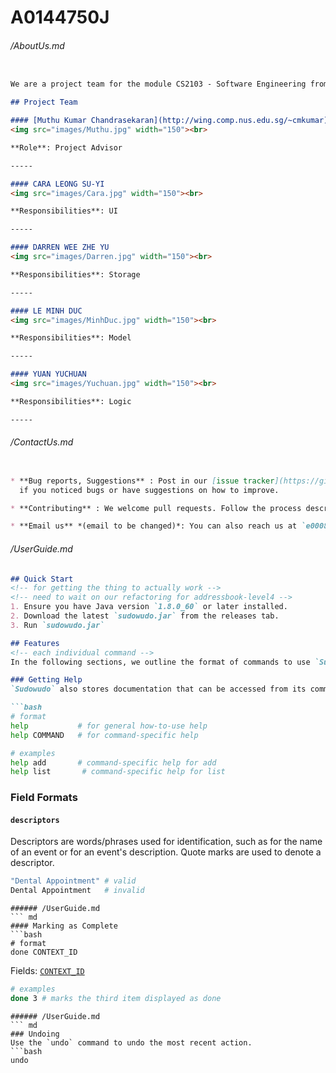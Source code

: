 # A0144750J
###### /AboutUs.md
``` md

We are a project team for the module CS2103 - Software Engineering from the [School of Computing, National University of Singapore](http://www.comp.nus.edu.sg).

## Project Team

#### [Muthu Kumar Chandrasekaran](http://wing.comp.nus.edu.sg/~cmkumar)
<img src="images/Muthu.jpg" width="150"><br>

**Role**: Project Advisor

-----

#### CARA LEONG SU-YI
<img src="images/Cara.jpg" width="150"><br>

**Responsibilities**: UI

-----

#### DARREN WEE ZHE YU
<img src="images/Darren.jpg" width="150"><br>

**Responsibilities**: Storage

-----

#### LE MINH DUC
<img src="images/MinhDuc.jpg" width="150"><br>

**Responsibilities**: Model

-----

#### YUAN YUCHUAN
<img src="images/Yuchuan.jpg" width="150"><br>

**Responsibilities**: Logic

-----


```
###### /ContactUs.md
``` md

* **Bug reports, Suggestions** : Post in our [issue tracker](https://github.com/CS2103AUG2016-F11-C3/main/issues)
  if you noticed bugs or have suggestions on how to improve.

* **Contributing** : We welcome pull requests. Follow the process described [here](https://github.com/oss-generic/process)

* **Email us** *(email to be changed)*: You can also reach us at `e0008837 [at] u.nus.edu` 
```
###### /UserGuide.md
``` md
## Quick Start
<!-- for getting the thing to actually work -->
<!-- need to wait on our refactoring for addressbook-level4 -->
1. Ensure you have Java version `1.8.0_60` or later installed.
2. Download the latest `sudowudo.jar` from the releases tab.
3. Run `sudowudo.jar`

## Features
<!-- each individual command -->
In the following sections, we outline the format of commands to use `Sudowudo`. Tags such as `date` are placeholders in the command syntax and denoted as *fields*.

### Getting Help
`Sudowudo` also stores documentation that can be accessed from its command-line interface using the following command.

```bash
# format
help           # for general how-to-use help
help COMMAND   # for command-specific help
```

```bash
# examples
help add       # command-specific help for add
help list       # command-specific help for list
```
### Field Formats

#### `descriptors`
Descriptors are words/phrases used for identification, such as for the name of an event or for an event's description. Quote marks are used to denote a descriptor.

```bash
"Dental Appointment" # valid
Dental Appointment   # invalid
```
```
###### /UserGuide.md
``` md
#### Marking as Complete
```bash
# format
done CONTEXT_ID
```
Fields: [`CONTEXT_ID`](#context-id)

```bash
# examples
done 3 # marks the third item displayed as done
```
```
###### /UserGuide.md
``` md
### Undoing
Use the `undo` command to undo the most recent action.
```bash
undo
```
```
